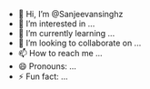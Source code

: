 - 👋 Hi, I’m @Sanjeevansinghz
- 👀 I’m interested in ...
- 🌱 I’m currently learning ...
- 💞️ I’m looking to collaborate on ...
- 📫 How to reach me ...
- 😄 Pronouns: ...
- ⚡ Fun fact: ...

<!---
Sanjeevansinghz/Sanjeevansinghz is a ✨ special ✨ repository because its `README.md` (this file) appears on your GitHub profile.
You can click the Preview link to take a look at your changes.
--->
